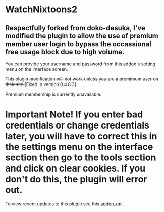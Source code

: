 # WatchNixtoons2

## Respectfully forked from doko-desuka, I've modified the plugin to allow the use of premium member user login to bypass the occassional free usage block due to high volume.  

You can provide your username and password from this addon's setting menu on the interface screen.  

~~This plugin modification will not work unless you are a premimum user on their site.~~[Fixed in version 0.4.8.3]

Premium membership is currently unavailable.

# Important Note!  If you enter bad credentials or change credentials later, you will have to correct this in the settings menu on the interface section then go to the tools section and click on clear cookies.  If you don't do this, the plugin will error out.

To view recent updates to this plugin see this [addon.xml](../master/addon.xml).
